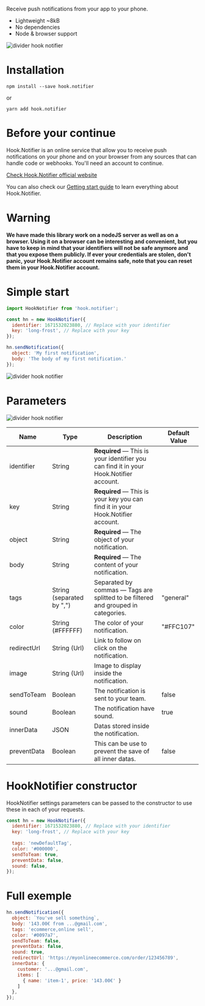 Receive push notifications from your app to your phone.

- Lightweight ~8kB
- No dependencies
- Node & browser support

![divider hook notifier](https://cdn.hooknotifier.com/divider_hook_notifier_3b55ff9eb2.png)

# Installation

`npm install --save hook.notifier`

or

`yarn add hook.notifier`

# Before your continue

Hook.Notifier is an online service that allow you to receive push notifications on your phone and on your browser from any sources that can handle code or webhooks. You'll need an account to continue.

[Check Hook.Notifier official website](https://hooknotifier.com)

You can also check our [Getting start guide](https://hooknotifier.com/blog/get-started-with-hook-notifier) to learn everything about Hook.Notifier.

# Warning

**We have made this library work on a nodeJS server as well as on a browser. Using it on a browser can be interesting and convenient, but you have to keep in mind that your identifiers will not be safe anymore and that you expose them publicly. If ever your credentials are stolen, don't panic, your Hook.Notifier account remains safe, note that you can reset them in your Hook.Notifier account.**

# Simple start

```js
import HookNotifier from 'hook.notifier';

const hn = new HookNotifier({ 
  identifier: 1671532023880, // Replace with your identifier
  key: 'long-frost', // Replace with your key
});

hn.sendNotification({ 
  object: 'My first notification', 
  body: 'The body of my first notification.' 
});
```

![divider hook notifier](https://cdn.hooknotifier.com/divider_hook_notifier_3b55ff9eb2.png)

# Parameters

![divider hook notifier](https://cdn.hooknotifier.com/parameter_demonstration_c8571bb687.png?updated_at=2023-01-06T18:01:53.843Z)

| Name                   | Type              | Description                                                                                                                 | Default Value |
| ---------------------- | ----------------- | --------------------------------------------------------------------------------------------------------------------------- | ------------- |
| identifier             | String            | **Required** — This is your identifier you can find it in your Hook.Notifier account.                                       |               |
| key                    | String            | **Required** — This is your key you can find it in your Hook.Notifier account.                                              |               |
| object                 | String            | **Required** — The object of your notification.                                                                             |               |
| body                   | String            | **Required** — The content of your notification.                                                                            |               |
| tags                   | String (separated by ",")      | Separated by commas — Tags are splitted to be filtered and grouped in categories.                              | "general"     |
| color                  | String (#FFFFFF)  | The color of your notification.                                                                                             | "#FFC107"     |
| redirectUrl            | String (Url)      | Link to follow on click on the notification.                                                                                |               |
| image                  | String (Url)      | Image to display inside the notification.                                                                                   |               |
| sendToTeam             | Boolean           | The notification is sent to your team.                                                                                      | false         |
| sound                  | Boolean           | The notification have sound.                                                                                                | true          |
| innerData              | JSON              | Datas stored inside the notification.                                                                                       |               |
| preventData            | Boolean           | This can be use to prevent the save of all inner datas.                                                                     | false         |

# HookNotifier constructor

HookNotifier settings parameters can be passed to the constructor to use these in each of your requests.

```js
const hn = new HookNotifier({ 
  identifier: 1671532023880, // Replace with your identifier
  key: 'long-frost', // Replace with your key
  
  tags: 'newDefaultTag', 
  color: '#000000', 
  sendToTeam: true, 
  preventData: false, 
  sound: false,
});
```

# Full exemple

```js
hn.sendNotification({
  object: `You've sell something`,
  body: '143.00€ from ...@gmail.com',
  tags: 'ecommerce,online sell', 
  color: '#0097a7', 
  sendToTeam: false, 
  preventData: false,
  sound: true,
  redirectUrl: 'https://myonlineecommerce.com/order/123456789',
  innerData: {
    customer: '...@gmail.com',
    items: [
      { name: 'item-1', price: '143.00€' }
    ]
  },
});
```